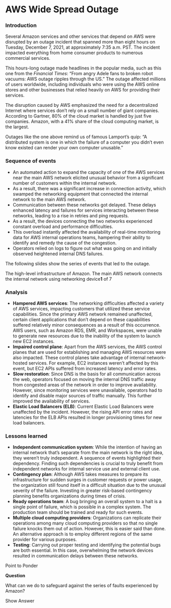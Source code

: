 # AWS Wide Spread Outage

### Introduction <a href="#introduction-0" id="introduction-0"></a>

Several Amazon services and other services that depend on AWS were disrupted by an outage incident that spanned more than eight hours on Tuesday, December 7, 2021, at approximately 7:35 a.m. PST. The incident impacted everything from home consumer products to numerous commercial services.

This hours-long outage made headlines in the popular media, such as this one from the _Financial Times_: “From angry Adele fans to broken robot vacuums: AWS outage ripples through the US.” The outage affected millions of users worldwide, including individuals who were using the AWS online stores and other businesses that relied heavily on AWS for providing their services.

The disruption caused by AWS emphasized the need for a decentralized Internet where services don’t rely on a small number of giant companies. According to Gartner, 80% of the cloud market is handled by just five companies. Amazon, with a 41% share of the cloud computing market, is the largest.

Outages like the one above remind us of famous Lamport’s quip: “A distributed system is one in which the failure of a computer you didn’t even know existed can render your own computer unusable.”

### Sequence of events <a href="#sequence-of-events-0" id="sequence-of-events-0"></a>

* An automated action to expand the capacity of one of the AWS services near the main AWS network elicited unusual behavior from a significant number of customers within the internal network.
* As a result, there was a significant increase in connection activity, which swamped the networking equipment that connected the internal network to the main AWS network.
* Communication between these networks got delayed. These delays enhanced latency and failures for services interacting between these networks, leading to a rise in retries and ping requests.
* As a result, the devices connecting the two networks experienced constant overload and performance difficulties.
* This overload instantly affected the availability of real-time monitoring data for AWS internal operations teams, hampering their ability to identify and remedy the cause of the congestion.
* Operators relied on logs to figure out what was going on and initially observed heightened internal DNS failures.

The following slides show the series of events that led to the outage.

The high-level infrastructure of Amazon. The main AWS network connects the internal network using networking device**1** of 7

### Analysis <a href="#analysis-0" id="analysis-0"></a>

* **Hampered AWS services**: The networking difficulties affected a variety of AWS services, impacting customers that utilized these service capabilities. Since the primary AWS network remained unaffected, certain client applications that don’t depend on these capabilities suffered relatively minor consequences as a result of this occurrence. AWS users, such as Amazon RDS, EMR, and Workspaces, were unable to generate new resources due to the inability of the system to launch new EC2 instances.
* **Impaired control plane**: Apart from the AWS services, the AWS control planes that are used for establishing and managing AWS resources were also impacted. These control planes take advantage of internal network-hosted services. For example, EC2 instances weren’t affected by this event, but EC2 APIs suffered from increased latency and error rates.
* **Slow restoration**: Since DNS is the basis for all communication across the web, operators focused on moving the internal DNS traffic away from congested areas of the network in order to improve availability. However, since monitoring services were unavailable, operators had to identify and disable major sources of traffic manually. This further improved the availability of services.
* **Elastic Load Balancers (ELB)**: Current Elastic Load Balancers were unaffected by the incident. However, the rising API error rates and latencies for the ELB APIs resulted in longer provisioning times for new load balancers.

### Lessons learned <a href="#lessons-learned-0" id="lessons-learned-0"></a>

* **Independent communication system**: While the intention of having an internal network that’s separate from the main network is the right idea, they weren’t truly independent. A sequence of events highlighted their dependency. Finding such dependencies is crucial to truly benefit from independent networks for internal service use and external client use.
* **Contingency plan**: Although AWS takes measures to prepare its infrastructure for sudden surges in customer requests or power usage, the organization still found itself in a difficult situation due to the unusual severity of the failure. Investing in greater risk-based contingency planning benefits organizations during times of crisis.
* **Ready operations team**: A bug bringing an overall system to a halt is a single point of failure, which is possible in a complex system. The production team should be trained and ready for such events.
* **Multiple cloud computing providers**: Organizations can replicate their operations among many cloud computing providers so that no single failure knocks them out of action. However, this is easier said than done. An alternative approach is to employ different regions of the same provider for various purposes.
* **Testing**: Carrying out proper testing and identifying the potential bugs are both essential. In this case, overwhelming the network devices resulted in communication delays between these networks.

Point to Ponder

**Question**

What can we do to safeguard against the series of faults experienced by Amazon?

Show Answer
